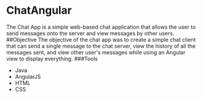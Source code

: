 # ChatAngular
The Chat App is a simple web-based chat application that allows the user to send messages onto the server and view messages by other users.
##Objective 
The objective of the chat app was to create a simple chat client that can send a single message to the chat server, view the history of all the messages sent, and view other user's messages while using an Angular view to display everything.
###Tools
* Java
* AngularJS
* HTML
* CSS
